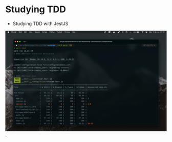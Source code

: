 # Studying TDD

- Studying TDD with JestJS

![screenshot of testings](/assets/testing.png "screenshot of testings").
